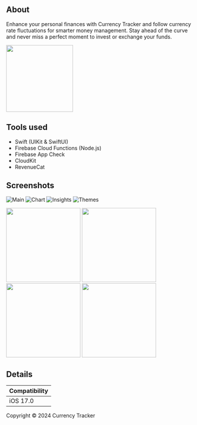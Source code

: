 ## About

Enhance your personal finances with Currency Tracker and follow currency rate fluctuations for smarter money management. Stay ahead of the curve and never miss a perfect moment to invest or exchange your funds.

<a href="https://apps.apple.com/app/currency-tracker/id6503698623"><img src="https://github.com/user-attachments/assets/e4f4e64f-ab9a-47e2-9df1-fb22989c7e95" width="180"></a>

## Tools used

- Swift (UIKit & SwiftUI)
- Firebase Cloud Functions (Node.js)
- Firebase App Check
- CloudKit
- RevenueCat

## Screenshots
![Main](https://github.com/user-attachments/assets/2b5b38fd-c274-4472-a854-03e6b469e5c5)
![Chart](https://github.com/user-attachments/assets/296d46b5-1d97-43a9-9cbc-027014487a71)
![Insights](https://github.com/user-attachments/assets/5bf53286-63b6-408a-830c-a9b30c50cb87)
![Themes](https://github.com/user-attachments/assets/51e913c6-da2b-4187-81a0-e3dc81be372d)

<!--

-->

<img src="" width="200">
<img src="" width="200">
<img src="" width="200">
<img src="" width="200">

## Details

|Compatibility|
|-|
|iOS 17.0|

Copyright © 2024 Currency Tracker
